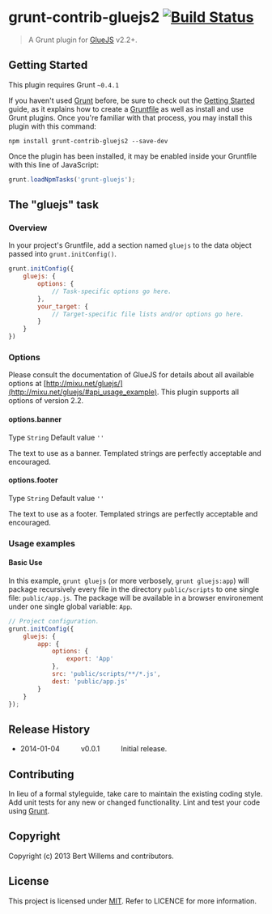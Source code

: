 # grunt-contrib-gluejs2 [![Build Status](https://travis-ci.org/devatwork/grunt-contrib-gluejs2.png?branch=master)](https://travis-ci.org/devatwork/grunt-contrib-gluejs2)

> A Grunt plugin for [GlueJS](http://mixu.net/gluejs/) v2.2+.

## Getting Started
This plugin requires Grunt `~0.4.1`

If you haven't used [Grunt](http://gruntjs.com/) before, be sure to check out the [Getting Started](http://gruntjs.com/getting-started) guide, as it explains how to create a [Gruntfile](http://gruntjs.com/sample-gruntfile) as well as install and use Grunt plugins. Once you're familiar with that process, you may install this plugin with this command:

```shell
npm install grunt-contrib-gluejs2 --save-dev
```

Once the plugin has been installed, it may be enabled inside your Gruntfile with this line of JavaScript:

```js
grunt.loadNpmTasks('grunt-gluejs');
```

## The "gluejs" task

### Overview
In your project's Gruntfile, add a section named `gluejs` to the data object passed into `grunt.initConfig()`.

```js
grunt.initConfig({
	gluejs: {
		options: {
			// Task-specific options go here.
		},
		your_target: {
			// Target-specific file lists and/or options go here.
		}
	}
})
```

### Options

Please consult the documentation of GlueJS for details about all available options at [http://mixu.net/gluejs/](http://mixu.net/gluejs/#api_usage_example). This plugin supports all options of version 2.2.

#### options.banner

Type `String` Default value `''`

The text to use as a banner. Templated strings are perfectly acceptable and encouraged.

#### options.footer

Type `String` Default value `''`

The text to use as a footer. Templated strings are perfectly acceptable and encouraged.

### Usage examples

#### Basic Use
In this example, `grunt gluejs` (or more verbosely, `grunt gluejs:app`) will package recursively every file in the directory `public/scripts` to one single file: `public/app.js`. The package will be available in a browser environement under one single global variable: `App`.

```javascript
// Project configuration.
grunt.initConfig({
	gluejs: {
		app: {
			options: {
				export: 'App'
			},
			src: 'public/scripts/**/*.js',
			dest: 'public/app.js'
		}
	}
});
```

## Release History

* 2014-01-04   v0.0.1   Initial release.

## Contributing
In lieu of a formal styleguide, take care to maintain the existing coding style. Add unit tests for any new or changed functionality. Lint and test your code using [Grunt](http://gruntjs.com/).

## Copyright

Copyright (c) 2013 Bert Willems and contributors.

## License

This project is licensed under [MIT](http://www.opensource.org/licenses/mit-license.php "Read more about the MIT license form"). Refer to LICENCE for more information.

